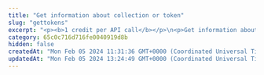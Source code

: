 ```yaml
---
title: "Get information about collection or token"
slug: "gettokens"
excerpt: "<p><b>1 credit per API call</b></p>\n<p>Get information about your favorite token! Our API lets you search for all tokens on:</p>\n<ul>\n<li>Celo - celo / celo-testnet</li>\n<li>Ethereum - ethereum / ethereum-sepolia</li>\n<li>BNB (Binance) Smart Chain - bsc / bsc-testnet</li>\n<li>Polygon - polygon / polygon-mumbai</li>\n<li>Horizen EON - eon-mainnet</li>\n<li>Chiliz - chiliz-mainnet</li>\n<li>Tezos - tezos-mainnet</li>\n</ul>\n<p>To get started:</p>\n<ul>\n<li>Provide a chain and address of any fungible token, NFT or multitoken collection. If available, our API will return information about them such as their name, symbol, supply, and more.</li>\n<li>You can also get extra infomation (such as metadata) of a specific NFT or multitoken by passing <code>tokenId</code> as a query parameter.</li>\n</ul>"
category: 65c0c716d716fe0040919d8b
hidden: false
createdAt: "Mon Feb 05 2024 11:31:36 GMT+0000 (Coordinated Universal Time)"
updatedAt: "Mon Feb 05 2024 13:24:49 GMT+0000 (Coordinated Universal Time)"
---
```

